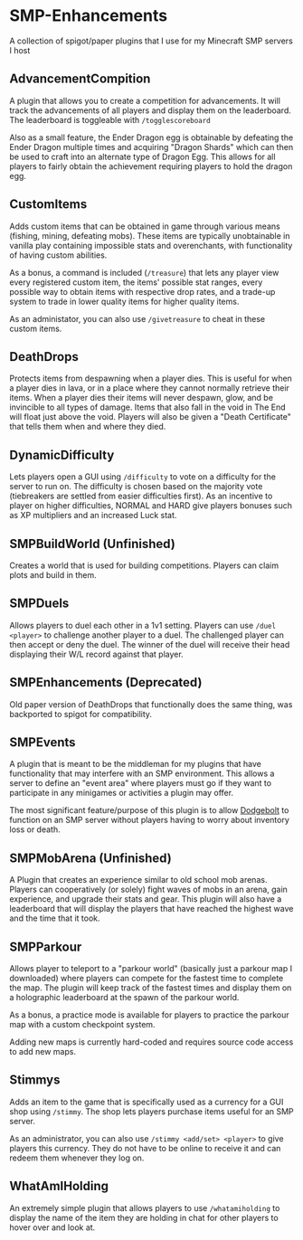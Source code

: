 # SMP-Enhancements
 A collection of spigot/paper plugins that I use for my Minecraft SMP servers I host

## AdvancementCompition
A plugin that allows you to create a competition for advancements. It will track the advancements of all players and 
display them on the leaderboard. The leaderboard is toggleable with `/togglescoreboard`

Also as a small feature, the Ender Dragon egg is obtainable by defeating the Ender Dragon multiple times and acquiring
"Dragon Shards" which can then be used to craft into an alternate type of Dragon Egg. This allows for all players
to fairly obtain the achievement requiring players to hold the dragon egg.

## CustomItems
Adds custom items that can be obtained in game through various means (fishing, mining, defeating mobs). These items
are typically unobtainable in vanilla play containing impossible stats and overenchants, with functionality of having
custom abilities.

As a bonus, a command is included (`/treasure`) that lets any player view every registered custom item, 
the items' possible stat ranges, every possible way to obtain items with respective drop rates, and a trade-up
system to trade in lower quality items for higher quality items.

As an administator, you can also use `/givetreasure` to cheat in these custom items.

## DeathDrops
Protects items from despawning when a player dies. This is useful for when a player dies in lava, or in a place
where they cannot normally retrieve their items. When a player dies their items will never despawn, glow, and be
invincible to all types of damage. Items that also fall in the void in The End will float just above the void.
Players will also be given a "Death Certificate" that tells them when and where they died.

## DynamicDifficulty
Lets players open a GUI using `/difficulty` to vote on a difficulty for the server to run on. The difficulty is chosen
based on the majority vote (tiebreakers are settled from easier difficulties first).
As an incentive to player on higher difficulties, NORMAL and HARD give players bonuses such as XP multipliers and an 
increased Luck stat.

## SMPBuildWorld (Unfinished)
Creates a world that is used for building competitions. Players can claim plots and build in them. 

## SMPDuels
Allows players to duel each other in a 1v1 setting. Players can use `/duel <player>` to challenge 
another player to a duel. The challenged player can then accept or deny the duel. The winner of the duel will 
receive their head displaying their W/L record against that player.

## SMPEnhancements (Deprecated)
Old paper version of DeathDrops that functionally does the same thing, was backported to spigot for compatibility.

## SMPEvents
A plugin that is meant to be the middleman for my plugins that have functionality that may interfere with an SMP
environment. This allows a server to define an "event area" where players must go if they want to participate in
any minigames or activities a plugin may offer. 

The most significant feature/purpose of this plugin is to allow [Dodgebolt](https://github.com/DevvyDont/Dodgebolt) to
function on an SMP server without players having to worry about inventory loss or death.

## SMPMobArena (Unfinished)
A Plugin that creates an experience similar to old school mob arenas. Players can cooperatively (or solely) fight
waves of mobs in an arena, gain experience, and upgrade their stats and gear. This plugin will also have a leaderboard
that will display the players that have reached the highest wave and the time that it took.

## SMPParkour
Allows player to teleport to a "parkour world" (basically just a parkour map I downloaded) where players can compete
for the fastest time to complete the map. The plugin will keep track of the fastest times and display them on a
holographic leaderboard at the spawn of the parkour world.

As a bonus, a practice mode is available for players to practice the parkour map with a custom checkpoint system.

Adding new maps is currently hard-coded and requires source code access to add new maps.

## Stimmys
Adds an item to the game that is specifically used as a currency for a GUI shop using `/stimmy`. The shop lets
players purchase items useful for an SMP server. 

As an administrator, you can also use `/stimmy <add/set> <player>` to give players this currency. They do not have to
be online to receive it and can redeem them whenever they log on.

## WhatAmIHolding
An extremely simple plugin that allows players to use `/whatamiholding` to display the name of the item they are
holding in chat for other players to hover over and look at.
